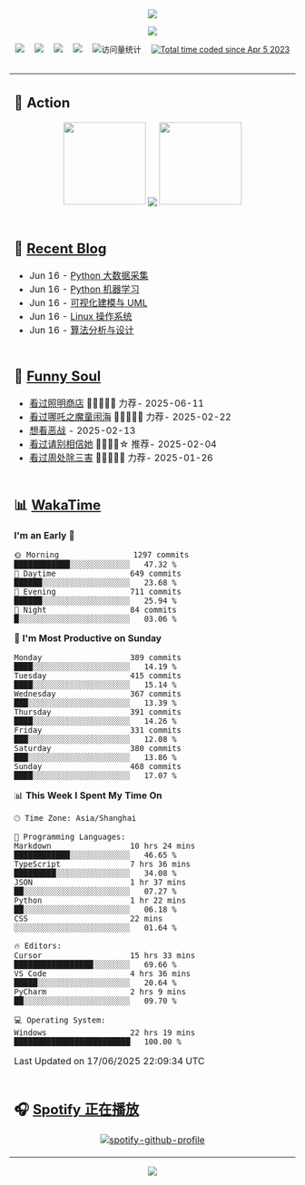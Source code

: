 <div align="center">

<img src="https://capsule-render.vercel.app/api?type=waving&color=timeGradient&height=300&&section=header&text=HI%20THERE!&fontSize=90&fontAlign=50&fontAlignY=30&desc=I%E2%80%99m%20@LI%20SIR%20%F0%9F%91%8B&descAlign=50&descSize=30&descAlignY=60&animation=twinkling" />

<div align="center">

  <!-- knock code pictures 敲代码的图片 -->
  <img order-radius="100px" src="https://img.lisir.me/image/my/001.gif"><br>

  <!-- profile logo 个人资料徽标 -->
  <div align="center">
    <a href="https://lisir.me/" title="点击跳转"><img src="https://img.shields.io/badge/Blog-%E4%B8%AA%E4%BA%BA%E5%8D%9A%E5%AE%A2-red"></a>&emsp;
    <a href="https://photo.lisir.me/" title="点击跳转"><img src="https://img.shields.io/badge/Photo-%E6%97%B6%E5%85%89%E7%9B%B8%E5%86%8C-blue"></a>&emsp;
    <a href="https://cloud.lisir.me/" title="点击跳转"><img src="https://img.shields.io/badge/Cloud%20Disk-%E6%88%91%E7%9A%84%E4%BA%91%E7%9B%98-green"></a>&emsp;
    <a href="https://nz.lisir.me/" title="点击跳转"><img src="https://img.shields.io/badge/%E5%93%AA%E5%90%92-%E7%9B%91%E6%8E%A7%E9%9D%A2%E6%9D%BF-blueviolet"></a>&emsp;
    <!-- visitor -->
    <img src="https://komarev.com/ghpvc/?username=wkwbk&label=Views&color=orange&style=flat" alt="访问量统计" />&emsp;
    <a href="https://wakatime.com/@2237354f-824a-4472-ae76-c1eca96c8908"><img src="https://wakatime.com/badge/user/2237354f-824a-4472-ae76-c1eca96c8908.svg" alt="Total time coded since Apr 5 2023" /></a>
  </div>

</div>

<br>

<div align="center">

<table>

<tr><td>

## 🚀 Action

<!-- github-readme-streak-stats 连续提交代码天数记录 -->
<div align="center">
  <img width="145" src="https://img.lisir.me/image/my/002.png">
  <img align="center" src="https://github-readme-stats.vercel.app/api?username=wkwbk&show_icons=true&theme=transparent">
  <img width="145" src="https://img.lisir.me/image/my/001.png">
</div>

<br>

</td></tr>

<tr><td>

<!-- 近期博客 -->
## 📃 [Recent Blog](https://lisir.me/)

<!-- feed start -->
- Jun 16 - [Python 大数据采集](https://lisir.me/Exam/XASYU/第一年下学期/2025-06-27/Python-大数据采集)
- Jun 16 - [Python 机器学习](https://lisir.me/Exam/XASYU/第一年下学期/2025-06-26/Python-机器学习)
- Jun 16 - [可视化建模与 UML](https://lisir.me/Exam/XASYU/第一年下学期/2025-06-26/UML-可视化建模与)
- Jun 16 - [Linux 操作系统](https://lisir.me/Exam/XASYU/第一年下学期/2025-06-27/Linux-操作系统)
- Jun 16 - [算法分析与设计](https://lisir.me/Exam/XASYU/第一年下学期/2025-06-30/算法分析与设计)
<!-- feed end -->

</td></tr>

<tr><td>

<!-- 豆瓣 -->
## 🤾 [Funny Soul](https://movie.douban.com/people/li778057151)

<!-- START_SECTION:douban -->
* <a href='https://movie.douban.com/subject/36318331/' target='_blank'>看过照明商店</a> 🌟🌟🌟🌟🌟 力荐- 2025-06-11
* <a href='https://movie.douban.com/subject/34780991/' target='_blank'>看过哪吒之魔童闹海</a> 🌟🌟🌟🌟🌟 力荐- 2025-02-22
* <a href='https://movie.douban.com/subject/10604851/' target='_blank'>想看恶战</a> - 2025-02-13
* <a href='https://movie.douban.com/subject/35295017/' target='_blank'>看过请别相信她</a> 🌟🌟🌟🌟☆ 推荐- 2025-02-04
* <a href='https://movie.douban.com/subject/36151692/' target='_blank'>看过周处除三害</a> 🌟🌟🌟🌟🌟 力荐- 2025-01-26
<!-- END_SECTION:douban -->

</td></tr>

<tr><td>

<!-- wakatime 统计 -->
## 📊 [WakaTime](https://wakatime.com/@wkwbk)

<!--START_SECTION:waka-->
**I'm an Early 🐤** 

```text
🌞 Morning                1297 commits        ████████████░░░░░░░░░░░░░   47.32 % 
🌆 Daytime                649 commits         ██████░░░░░░░░░░░░░░░░░░░   23.68 % 
🌃 Evening                711 commits         ██████░░░░░░░░░░░░░░░░░░░   25.94 % 
🌙 Night                  84 commits          █░░░░░░░░░░░░░░░░░░░░░░░░   03.06 % 
```
📅 **I'm Most Productive on Sunday** 

```text
Monday                   389 commits         ████░░░░░░░░░░░░░░░░░░░░░   14.19 % 
Tuesday                  415 commits         ████░░░░░░░░░░░░░░░░░░░░░   15.14 % 
Wednesday                367 commits         ███░░░░░░░░░░░░░░░░░░░░░░   13.39 % 
Thursday                 391 commits         ████░░░░░░░░░░░░░░░░░░░░░   14.26 % 
Friday                   331 commits         ███░░░░░░░░░░░░░░░░░░░░░░   12.08 % 
Saturday                 380 commits         ███░░░░░░░░░░░░░░░░░░░░░░   13.86 % 
Sunday                   468 commits         ████░░░░░░░░░░░░░░░░░░░░░   17.07 % 
```


📊 **This Week I Spent My Time On** 

```text
🕑︎ Time Zone: Asia/Shanghai

💬 Programming Languages: 
Markdown                 10 hrs 24 mins      ████████████░░░░░░░░░░░░░   46.65 % 
TypeScript               7 hrs 36 mins       █████████░░░░░░░░░░░░░░░░   34.08 % 
JSON                     1 hr 37 mins        ██░░░░░░░░░░░░░░░░░░░░░░░   07.27 % 
Python                   1 hr 22 mins        ██░░░░░░░░░░░░░░░░░░░░░░░   06.18 % 
CSS                      22 mins             ░░░░░░░░░░░░░░░░░░░░░░░░░   01.64 % 

🔥 Editors: 
Cursor                   15 hrs 33 mins      █████████████████░░░░░░░░   69.66 % 
VS Code                  4 hrs 36 mins       █████░░░░░░░░░░░░░░░░░░░░   20.64 % 
PyCharm                  2 hrs 9 mins        ██░░░░░░░░░░░░░░░░░░░░░░░   09.70 % 

💻 Operating System: 
Windows                  22 hrs 19 mins      █████████████████████████   100.00 % 
```


 Last Updated on 17/06/2025 22:09:34 UTC
<!--END_SECTION:waka-->

</td></tr>

<tr><td>

## 🎧 [Spotify 正在播放](https://open.spotify.com/user/31s4ftvnfnus65uynvxmxu7rkfom)

<div align="center">

  [![spotify-github-profile](https://spotify-github-profile.kittinanx.com/api/view?uid=31s4ftvnfnus65uynvxmxu7rkfom&cover_image=true&theme=default&show_offline=true&background_color=121212&interchange=true&bar_color_cover=true)](https://spotify-github-profile.kittinanx.com/api/view?uid=31s4ftvnfnus65uynvxmxu7rkfom&redirect=true)

</div>

</td></tr>

</table>

</div>

<img src="https://capsule-render.vercel.app/api?type=waving&color=timeGradient&height=300&&section=footer&text=THE%20END!&fontSize=90&fontAlign=50&fontAlignY=70&desc=Hope%20your%20program%20is%20bug-free!&descAlign=50&descSize=30&descAlignY=40&animation=twinkling" />

</div>
